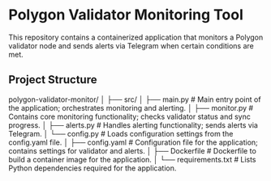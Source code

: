 # Polygon Validator Monitoring Tool

This repository contains a containerized application that monitors a Polygon validator node and sends alerts via Telegram when certain conditions are met.

## Project Structure
polygon-validator-monitor/
│
├── src/
│ ├── main.py # Main entry point of the application; orchestrates monitoring and alerting.
│ ├── monitor.py # Contains core monitoring functionality; checks validator status and sync progress.
│ ├── alerts.py # Handles alerting functionality; sends alerts via Telegram.
│ └── config.py # Loads configuration settings from the config.yaml file.
│
├── config.yaml # Configuration file for the application; contains settings for validator and alerts.
│
├── Dockerfile # Dockerfile to build a container image for the application.
│
└── requirements.txt # Lists Python dependencies required for the application.
